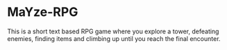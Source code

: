 # MaYze-RPG
This is a short text based RPG game where you explore a tower, defeating enemies, finding items and climbing up until you reach the final encounter.

